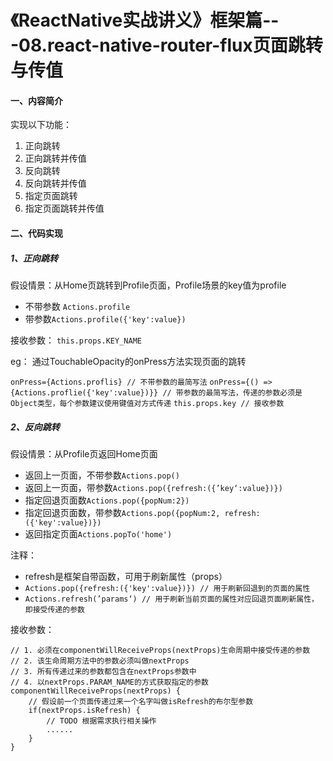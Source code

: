 # 《ReactNative实战讲义》框架篇---08.react-native-router-flux页面跳转与传值
#### 一、内容简介
实现以下功能：
1. 正向跳转
2. 正向跳转并传值
3. 反向跳转
4. 反向跳转并传值
5. 指定页面跳转
6. 指定页面跳转并传值

#### 二、代码实现
##### 1、正向跳转
假设情景：从Home页跳转到Profile页面，Profile场景的key值为profile

* 不带参数 `Actions.profile`
* 带参数`Actions.profile({'key':value})`

接收参数：
`this.props.KEY_NAME`

eg：
通过TouchableOpacity的onPress方法实现页面的跳转

`onPress={Actions.proflis} // 不带参数的最简写法`
`onPress={() => {Actions.proflie({'key':value})}} // 带参数的最简写法，传递的参数必须是Object类型，每个参数建议使用键值对方式传递`
`this.props.key // 接收参数`

##### 2、反向跳转
假设情景：从Profile页返回Home页面

* 返回上一页面，不带参数`Actions.pop()`
* 返回上一页面，带参数`Actions.pop({refresh:({’key‘:value})})`
* 指定回退页面数`Actions.pop({popNum:2})`
* 指定回退页面数，带参数`Actions.pop({popNum:2, refresh:({'key':value})})`
* 返回指定页面`Actions.popTo('home')`

注释：

* refresh是框架自带函数，可用于刷新属性（props）
* `Actions.pop({refresh:({'key':value})}) // 用于刷新回退到的页面的属性`
* `Actions.refresh(’params‘) // 用于刷新当前页面的属性对应回退页面刷新属性，即接受传递的参数`

接收参数：
 
```
// 1. 必须在componentWillReceiveProps(nextProps)生命周期中接受传递的参数
// 2. 该生命周期方法中的参数必须叫做nextProps
// 3. 所有传递过来的参数都包含在nextProps参数中
// 4. 以nextProps.PARAM_NAME的方式获取指定的参数
componentWillReceiveProps(nextProps) {
    // 假设前一个页面传递过来一个名字叫做isRefresh的布尔型参数
    if(nextProps.isRefresh) {
        // TODO 根据需求执行相关操作
        ......
    }
}
```









